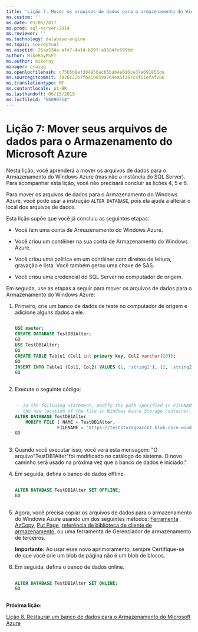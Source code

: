 ```yaml
---
title: 'Lição 7: Mover os arquivos de dados para o armazenamento do Windows Azure | Microsoft Docs'
ms.custom: ''
ms.date: 03/06/2017
ms.prod: sql-server-2014
ms.reviewer: ''
ms.technology: database-engine
ms.topic: conceptual
ms.assetid: 26aa534a-afe7-4a14-b99f-a9184fc699bd
author: MikeRayMSFT
ms.author: mikeray
manager: craigg
ms.openlocfilehash: c75b5b8ef384956ac05bab4e016ce37e691856da
ms.sourcegitcommit: 3026c22b7fba19059a769ea5f367c4f51efaf286
ms.translationtype: MT
ms.contentlocale: pt-BR
ms.lasthandoff: 06/15/2019
ms.locfileid: "66090714"
---
```

# <a name="lesson-7-move-your-data-files-to-windows-azure-storage"></a>Lição 7: Mover seus arquivos de dados para o Armazenamento do Microsoft Azure
  Nesta lição, você aprenderá a mover os arquivos de dados para o Armazenamento do Windows Azure (mas não a instância do SQL Server). Para acompanhar esta lição, você não precisará concluir as lições 4, 5 e 6.  
  
 Para mover os arquivos de dados para o Armazenamento do Windows Azure, você pode usar a instrução `ALTER DATABASE`, pois ela ajuda a alterar o local dos arquivos de dados.  
  
 Esta lição supõe que você já concluiu as seguintes etapas:  
  
-   Você tem uma conta de Armazenamento do Windows Azure.  
  
-   Você criou um contêiner na sua conta de Armazenamento do Windows Azure.  
  
-   Você criou uma política em um contêiner com direitos de leitura, gravação e lista. Você também gerou uma chave de SAS.  
  
-   Você criou uma credencial do SQL Server no computador de origem.  
  
 Em seguida, use as etapas a seguir para mover os arquivos de dados para o Armazenamento do Windows Azure:  
  
1.  Primeiro, crie um banco de dados de teste no computador de origem e adicione alguns dados a ele.  
  
    ```sql  
  
    USE master;   
    CREATE DATABASE TestDB1Alter;   
    GO   
    USE TestDB1Alter;   
    GO   
    CREATE TABLE Table1 (Col1 int primary key, Col2 varchar(20));   
    GO   
    INSERT INTO Table1 (Col1, Col2) VALUES (1, 'string1'), (2, 'string2');   
    GO  
  
    ```  
  
2.  Execute o seguinte código:  
  
    ```sql  
  
    -- In the following statement, modify the path specified in FILENAME to   
    -- the new location of the file in Windows Azure Storage container.   
    ALTER DATABASE TestDB1Alter    
        MODIFY FILE ( NAME = TestDB1Alter,    
                    FILENAME = 'https://teststorageaccnt.blob.core.windows.net/testcontaineralter/TestDB1AlterData.mdf');   
    GO  
  
    ```  
  
3.  Quando você executar isso, você verá esta mensagem: "O arquivo"TestDB1Alter"foi modificado no catálogo do sistema. O novo caminho será usado na próxima vez que o banco de dados é iniciado."  
  
4.  Em seguida, defina o banco de dados offline.  
  
    ```sql  
  
    ALTER DATABASE TestDB1Alter SET OFFLINE;   
    GO  
  
    ```  
  
5.  Agora, você precisa copiar os arquivos de dados para o armazenamento do Windows Azure usando um dos seguintes métodos: [Ferramenta AzCopy](https://blogs.msdn.com/b/windowsazurestorage/archive/2012/12/03/azcopy-uploading-downloading-files-for-windows-azure-blobs.aspx), [Put Page](https://msdn.microsoft.com/library/azure/ee691975.aspx), [referência de biblioteca de cliente de armazenamento](https://msdn.microsoft.com/library/azure/dn261237.aspx), ou uma ferramenta de Gerenciador de armazenamento de terceiros.  
  
     **Importante:** Ao usar esse novo aprimoramento, sempre Certifique-se de que você crie um blob de página não é um blob de blocos.  
  
6.  Em seguida, defina o banco de dados online.  
  
    ```sql  
  
    ALTER DATABASE TestDB1Alter SET ONLINE;   
    GO  
  
    ```  
  
 **Próxima lição:**  
  
 [Lição 8. Restaurar um banco de dados para o Armazenamento do Microsoft Azure](lesson-7-restore-a-database-to-a-point-in-time.md)  
  
  
